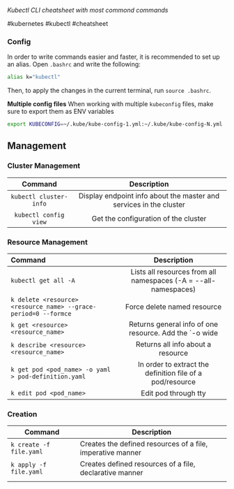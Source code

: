 *Kubectl CLI cheatsheet with most commond commands*

#kubernetes #kubectl #cheatsheet 

### Config
In order to write commands easier and faster, it is recommended to set up an alias. Open `.bashrc` and write the following:

```bash
alias k="kubectl"
```

Then, to apply the changes in the current terminal, run  `source .bashrc`.

**Multiple config files**
When working with multiple `kubeconfig` files, make sure to export them as ENV variables

```bash
export KUBECONFIG=~/.kube/kube-config-1.yml:~/.kube/kube-config-N.yml
```

## Management

### Cluster Management

|        Command         |                            Description                             |
|:----------------------:|:------------------------------------------------------------------:|
| `kubectl cluster-info` | Display endpoint info about the master and services in the cluster |
| `kubectl config view`  |                Get the configuration of the cluster                |

### Resource Management

| Command                                                         |                                                     Description                                                      |
|:--------------------------------------------------------------- |:--------------------------------------------------------------------------------------------------------------------:|
| `kubectl get all -A`                                            |                           Lists all resources from all namespaces (-A = --all-namespaces)                            |
| `k delete <resource> <resource_name> --grace-period=0 --formce` |                                             Force delete named resource                                              |
| `k get <resource> <resource_name>`                              | Returns general info of one resource. Add the `-o wide|json` flag for more info or to return the info in json format |
| `k describe <resource> <resource_name>`                         |                                          Returns all info about a resource                                           |
| `k get pod <pod_name> -o yaml > pod-definition.yaml`            |                              In order to extract the definition file of a pod/resource                               |
| `k edit pod <pod_name>`                                         |                                                 Edit pod through tty                                                 |

### Creation
| Command                 | Description                                                |
| ----------------------- | ---------------------------------------------------------- |
| `k create -f file.yaml` | Creates the defined resources of a file, imperative manner |
| `k apply -f file.yaml`  | Creates defined resources of a file, declarative manner    |
|                         |                                                            |
